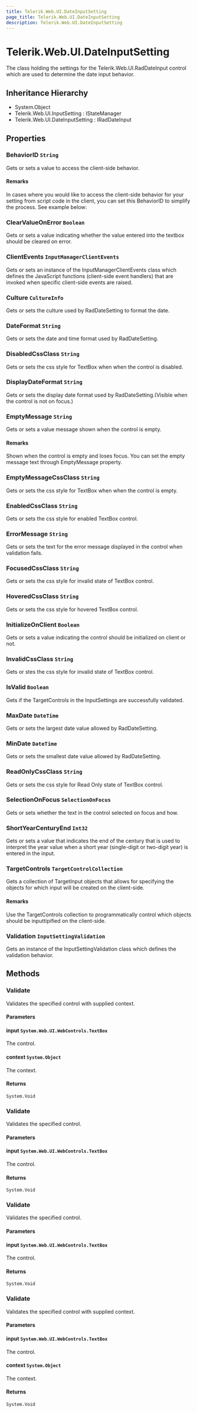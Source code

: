 ```yaml
---
title: Telerik.Web.UI.DateInputSetting
page_title: Telerik.Web.UI.DateInputSetting
description: Telerik.Web.UI.DateInputSetting
---
```


# Telerik.Web.UI.DateInputSetting

The class holding the settings for the Telerik.Web.UI.RadDateInput control which
            are used to determine the date input behavior.

## Inheritance Hierarchy

* System.Object
* Telerik.Web.UI.InputSetting : IStateManager
* Telerik.Web.UI.DateInputSetting : IRadDateInput

## Properties

###  BehaviorID `String`

Gets or sets a value to access the client-side behavior.

#### Remarks
In cases where you would like to access the client-side behavior for
            your setting from script code in the client, you can set this BehaviorID to simplify
            the process. See example below:

###  ClearValueOnError `Boolean`

Gets or sets a value indicating whether the value entered into the textbox should be cleared on error.

###  ClientEvents `InputManagerClientEvents`

Gets or sets an instance of the InputManagerClientEvents class
            which defines the JavaScript functions (client-side event handlers) that are invoked
            when specific client-side events are raised.

###  Culture `CultureInfo`

Gets or sets the culture used by RadDateSetting to format the
            date.

###  DateFormat `String`

Gets or sets the date and time format used by
            RadDateSetting.

###  DisabledCssClass `String`

Gets or sets the css style for TextBox when when the control is disabled.

###  DisplayDateFormat `String`

Gets or sets the display date format used by
            RadDateSetting.(Visible when the control is not on focus.)

###  EmptyMessage `String`

Gets or sets a value message shown when the control is empty.

#### Remarks
Shown when the control is empty and loses focus. You can set the empty message
            text through EmptyMessage property.

###  EmptyMessageCssClass `String`

Gets or sets the css style for TextBox when when the control is empty.

###  EnabledCssClass `String`

Gets or sets the css style for enabled TextBox control.

###  ErrorMessage `String`

Gets or sets the text for the error message displayed in the control when validation fails.

###  FocusedCssClass `String`

Gets or sets the css style for invalid state of TextBox control.

###  HoveredCssClass `String`

Gets or sets the css style for hovered TextBox control.

###  InitializeOnClient `Boolean`

Gets or sets a value indicating the control should be initialized on client or not.

###  InvalidCssClass `String`

Gets or stes the css style for invalid state of TextBox control.

###  IsValid `Boolean`

Gets if the TargetControls in the InputSettings
            are successfully validated.

###  MaxDate `DateTime`

Gets or sets the largest date value allowed by
            RadDateSetting.

###  MinDate `DateTime`

Gets or sets the smallest date value allowed by
            RadDateSetting.

###  ReadOnlyCssClass `String`

Gets or sets the css style for Read Only state of TextBox control.

###  SelectionOnFocus `SelectionOnFocus`

Gets or sets whether the text in the control selected on focus and how.

###  ShortYearCenturyEnd `Int32`

Gets or sets a value that indicates the end of the century that is used to
            interpret the year value when a short year (single-digit or two-digit year) is entered
            in the input.

###  TargetControls `TargetControlCollection`

Gets a collection of TargetInput objects that allows for
            specifying the objects for which input will be created on the client-side.

#### Remarks
Use the TargetControls collection to programmatically control
            which objects should be inputtipified on the client-side.

###  Validation `InputSettingValidation`

Gets an instance of the InputSettingValidation class
            which defines the validation behavior.

## Methods

###  Validate

Validates the specified  control with supplied context.

#### Parameters

#### input `System.Web.UI.WebControls.TextBox`

The  control.

#### context `System.Object`

The context.

#### Returns

`System.Void` 

###  Validate

Validates the specified  control.

#### Parameters

#### input `System.Web.UI.WebControls.TextBox`

The  control.

#### Returns

`System.Void` 

###  Validate

Validates the specified  control.

#### Parameters

#### input `System.Web.UI.WebControls.TextBox`

The  control.

#### Returns

`System.Void` 

###  Validate

Validates the specified  control with supplied context.

#### Parameters

#### input `System.Web.UI.WebControls.TextBox`

The  control.

#### context `System.Object`

The context.

#### Returns

`System.Void` 

